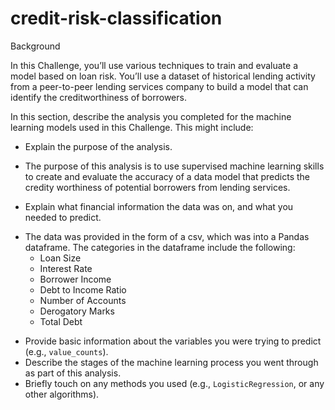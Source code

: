 # credit-risk-classification

Background

In this Challenge, you’ll use various techniques to train and evaluate a model based on loan risk. You’ll use a dataset of historical lending activity from a peer-to-peer lending services company to build a model that can identify the creditworthiness of borrowers.


In this section, describe the analysis you completed for the machine learning models used in this Challenge. This might include:

* Explain the purpose of the analysis.

- The purpose of this analysis is to use supervised machine learning skills to create and evaluate the accuracy of a data model that predicts the credity worthiness of potential borrowers from lending services. 

* Explain what financial information the data was on, and what you needed to predict.
 - The data was provided in the form of a csv, which was into a Pandas dataframe. The categories in the dataframe include the following:
    - Loan Size
    - Interest Rate
    - Borrower Income
    - Debt to Income Ratio
    - Number of Accounts
    - Derogatory Marks
    - Total Debt


* Provide basic information about the variables you were trying to predict (e.g., `value_counts`).
* Describe the stages of the machine learning process you went through as part of this analysis.
* Briefly touch on any methods you used (e.g., `LogisticRegression`, or any other algorithms).
